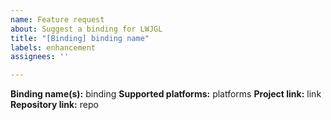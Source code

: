 ```yaml
---
name: Feature request
about: Suggest a binding for LWJGL
title: "[Binding] binding name"
labels: enhancement
assignees: ''

---
```


**Binding name(s):** binding
**Supported platforms:** platforms
**Project link:** link
**Repository link:** repo

<!--
Describe why you need it and how you're going to use it. Do you need it on all platforms?
Are you going to use the entire project or only a subset of it?
-->
